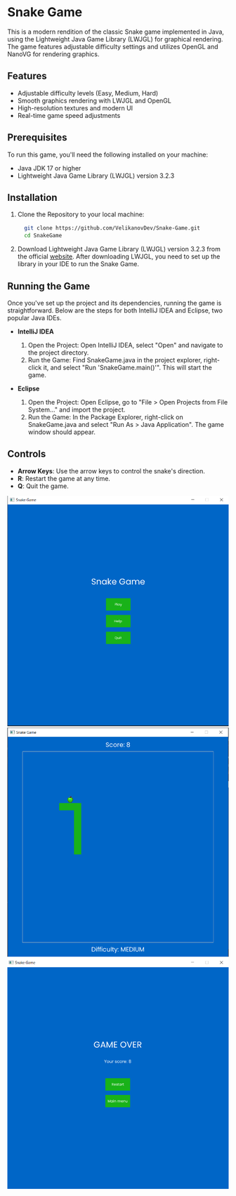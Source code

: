 # Snake Game

This is a modern rendition of the classic Snake game implemented in Java, using the Lightweight Java Game Library (LWJGL) for graphical rendering. The game features adjustable difficulty settings and utilizes OpenGL and NanoVG for rendering graphics.

## Features
- Adjustable difficulty levels (Easy, Medium, Hard)
- Smooth graphics rendering with LWJGL and OpenGL
- High-resolution textures and modern UI
- Real-time game speed adjustments

## Prerequisites

To run this game, you'll need the following installed on your machine:

- Java JDK 17 or higher
- Lightweight Java Game Library (LWJGL) version 3.2.3

## Installation

1. Clone the Repository to your local machine:
    ```bash
      git clone https://github.com/VelikanovDev/Snake-Game.git
      cd SnakeGame 
    ```
2. Download Lightweight Java Game Library (LWJGL) version 3.2.3 from the official [website](https://www.lwjgl.org/).
   After downloading LWJGL, you need to set up the library in your IDE to run the Snake Game.

## Running the Game
Once you've set up the project and its dependencies, running the game is straightforward. Below are the steps for both IntelliJ IDEA and Eclipse, two popular Java IDEs.
* **IntelliJ IDEA**
  1. Open the Project: Open IntelliJ IDEA, select "Open" and navigate to the project directory.
  2. Run the Game: Find SnakeGame.java in the project explorer, right-click it, and select "Run 'SnakeGame.main()'". This will start the game.

* **Eclipse**
  1. Open the Project: Open Eclipse, go to "File > Open Projects from File System..." and import the project.
  2. Run the Game: In the Package Explorer, right-click on SnakeGame.java and select "Run As > Java Application". The game window should appear.

## Controls
- **Arrow Keys**: Use the arrow keys to control the snake's direction.
- **R**: Restart the game at any time.
- **Q**: Quit the game.

![img_1.png](img_1.png)
![Untitled.png](img_2.png)
![img.png](img_3.png)